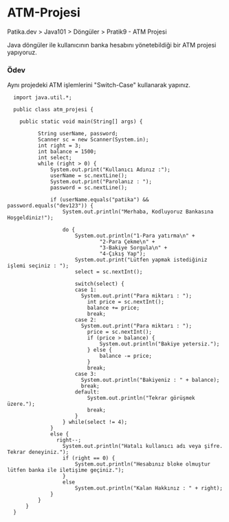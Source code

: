 # ATM-Projesi
Patika.dev > Java101 > Döngüler > Pratik9 - ATM Projesi

Java döngüler ile kullanıcının banka hesabını yönetebildiği bir ATM projesi yapıyoruz.

### Ödev
Aynı projedeki ATM işlemlerini "Switch-Case" kullanarak yapınız.


      import java.util.*;

      public class atm_projesi {

        public static void main(String[] args) {

              String userName, password;
              Scanner sc = new Scanner(System.in);
              int right = 3;
              int balance = 1500;
              int select;
              while (right > 0) {
                  System.out.print("Kullanıcı Adınız :");
                  userName = sc.nextLine();
                  System.out.print("Parolanız : ");
                  password = sc.nextLine();

                  if (userName.equals("patika") && password.equals("dev123")) {
                      System.out.println("Merhaba, Kodluyoruz Bankasına Hoşgeldiniz!");

                      do {
                          System.out.println("1-Para yatırma\n" +
                                  "2-Para Çekme\n" +
                                  "3-Bakiye Sorgula\n" +
                                  "4-Çıkış Yap");
                          System.out.print("Lütfen yapmak istediğiniz işlemi seçiniz : ");
                          select = sc.nextInt();

                          switch(select) {
                          case 1:
                            System.out.print("Para miktarı : ");
                              int price = sc.nextInt();
                              balance += price;
                              break;
                          case 2:
                            System.out.print("Para miktarı : ");
                              price = sc.nextInt();
                              if (price > balance) {
                                  System.out.println("Bakiye yetersiz.");
                              } else {
                                  balance -= price;
                              }
                              break;
                          case 3:
                            System.out.println("Bakiyeniz : " + balance);
                            break;
                          default:
                              System.out.println("Tekrar görüşmek üzere.");
                              break;
                          }
                      } while(select != 4);
                  } 
                  else {
                    right--;
                      System.out.println("Hatalı kullanıcı adı veya şifre. Tekrar deneyiniz.");
                      if (right == 0) {
                          System.out.println("Hesabınız bloke olmuştur lütfen banka ile iletişime geçiniz.");
                      } 
                      else
                          System.out.println("Kalan Hakkınız : " + right);
                  }
              }
          }
      }
